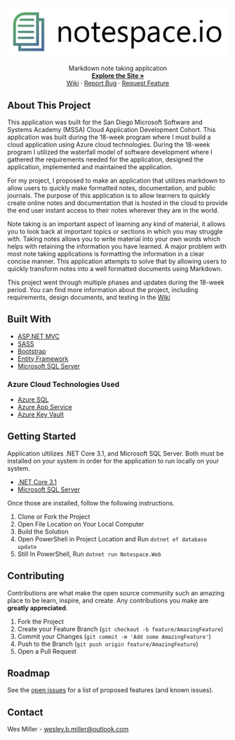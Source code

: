 <p align="center">
  <img src="https://github.com/Karrotts/notespace.io/blob/main/doc/wireframe/notespace%20logo.JPG?raw=true">
</p>
<p align="center">
  Markdown note taking application
  <br />
  <a href="https://notespace.io/"><strong>Explore the Site »</strong></a>
  <br />
  <a href="https://github.com/Karrotts/notespace.io/wiki">Wiki</a>
  ·
  <a href="https://github.com/Karrotts/notespace.io/issues">Report Bug</a>
  ·
  <a href="https://github.com/Karrotts/notespace.io/issues">Request Feature</a>
</p>

## About This Project
This application was built for the San Diego Microsoft Software and Systems Academy (MSSA) Cloud Application Development Cohort. This application was built during the 18-week program where I must build a cloud application using Azure cloud technologies. During the 18-week program I utilized the waterfall model of software development where I gathered the requirements needed for the application, designed the application, implemented and maintained the application.

For my project, I proposed to make an application that utilizes markdown to allow users to quickly make formatted notes, documentation, and public journals. The purpose of this application is to allow learners to quickly create online notes and documentation that is hosted in the cloud to provide the end user instant access to their notes wherever they are in the world.

Note taking is an important aspect of learning any kind of material, it allows you to look back at important topics or sections in which you may struggle with. Taking notes allows you to write material into your own words which helps with retaining the information you have learned. A major problem with most note taking applications is formatting the information in a clear concise manner. This application attempts to solve that by allowing users to quickly transform notes into a well formatted documents using Markdown.

This project went through multiple phases and updates during the 18-week period. You can find more information about the project, including requirements, design documents, and testing in the 
[Wiki](https://github.com/Karrotts/notespace.io/wiki)

## Built With
* [ASP.NET MVC](https://dotnet.microsoft.com/apps/aspnet)
* [SASS](https://sass-lang.com/)
* [Bootstrap](https://getbootstrap.com)
* [Entity Framework](https://docs.microsoft.com/en-us/ef/)
* [Microsoft SQL Server](https://www.microsoft.com/en-us/sql-server/sql-server-downloads)

### Azure Cloud Technologies Used
* [Azure SQL](https://azure.microsoft.com/en-us/products/azure-sql/database/)
* [Azure App Service](https://azure.microsoft.com/en-us/services/app-service/)
* [Azure Key Vault](https://azure.microsoft.com/en-us/services/key-vault/)

## Getting Started

Application ultilizes .NET Core 3.1, and Microsoft SQL Server. Both must be installed on your system in order for the application to run locally on your system.
* [.NET Core 3.1](https://dotnet.microsoft.com/download/dotnet/3.1)
* [Microsoft SQL Server](https://www.microsoft.com/en-us/sql-server/sql-server-downloads)

Once those are installed, follow the following instructions.
1. Clone or Fork the Project
2. Open File Location on Your Local Computer
3. Build the Solution
4. Open PowerShell in Project Location and Run `dotnet ef database update`
5. Still In PowerShell, Run `dotnet run Notespace.Web`
   
## Contributing

Contributions are what make the open source community such an amazing place to be learn, inspire, and create. Any contributions you make are **greatly appreciated**.

1. Fork the Project
2. Create your Feature Branch (`git checkout -b feature/AmazingFeature`)
3. Commit your Changes (`git commit -m 'Add some AmazingFeature'`)
4. Push to the Branch (`git push origin feature/AmazingFeature`)
5. Open a Pull Request

## Roadmap
See the [open issues](https://github.com/Karrotts/MyHomeApp/issues) for a list of proposed features (and known issues).

## Contact
Wes Miller - wesley.b.miller@outlook.com

